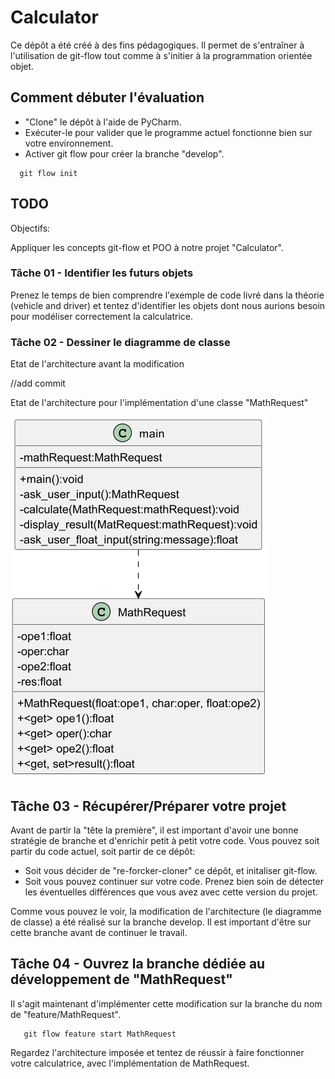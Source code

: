 # Calculator

Ce dépôt a été créé à des fins pédagogiques. Il permet de s'entraîner à l'utilisation de git-flow tout comme à s'initier à la programmation orientée objet.

## Comment débuter l'évaluation

* "Clone" le dépôt à l'aide de PyCharm.
* Exécuter-le pour valider que le programme actuel fonctionne bien sur votre environnement.
* Activer git flow pour créer la branche "develop".

```
  git flow init
```

## TODO

Objectifs:

Appliquer les concepts git-flow et POO à notre projet "Calculator".

### Tâche 01 - Identifier les futurs objets

Prenez le temps de bien comprendre l'exemple de code livré dans la théorie (vehicle and driver) et tentez d'identifier les objets dont nous aurions besoin pour modéliser correctement la calculatrice.

### Tâche 02 - Dessiner le diagramme de classe

Etat de l'architecture avant la modification

//add commit

Etat de l'architecture pour l'implémentation d'une classe "MathRequest"

![classDiagramWithMathRequest](docs/class_diagram.png)

## Tâche 03 - Récupérer/Préparer votre projet

Avant de partir la "tête la première", il est important d'avoir une bonne stratégie de branche et d'enrichir petit à petit votre code.
Vous pouvez soit partir du code actuel, soit partir de ce dépôt:

* Soit vous décider de "re-forcker-cloner" ce dépôt, et initaliser git-flow.
* Soit vous pouvez continuer sur votre code. Prenez bien soin de détecter les éventuelles différences que vous avez avec cette version du projet.

Comme vous pouvez le voir, la modification de l'architecture (le diagramme de classe) a été réalisé sur la branche develop. Il est important d'être sur cette branche avant de continuer le travail.

## Tâche 04 - Ouvrez la branche dédiée au développement de "MathRequest"

Il s'agit maintenant d'implémenter cette modification sur la branche du nom de "feature/MathRequest".

```
   git flow feature start MathRequest
```

Regardez l'architecture imposée et tentez de réussir à faire fonctionner votre calculatrice, avec l'implémentation de MathRequest.

